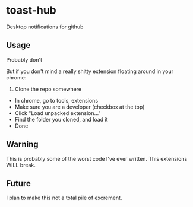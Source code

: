 # toast-hub

Desktop notifications for github

## Usage

Probably don't

But if you don't mind a really shitty extension floating around in your chrome:

1. Clone the repo somewhere
- In chrome, go to tools, extensions
- Make sure you are a developer (checkbox at the top)
- Click "Load unpacked extension..."
- Find the folder you cloned, and load it
- Done

## Warning

This is probably some of the worst code I've ever written. This extensions WILL break.

## Future

I plan to make this not a total pile of excrement.